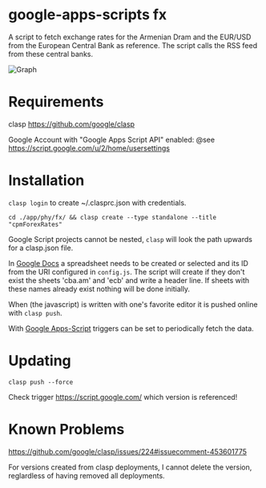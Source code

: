 # google-apps-scripts fx

A script to fetch exchange rates for the Armenian Dram and the EUR/USD from the European Central Bank as reference. The script calls the RSS feed from these central banks.

![Graph](http://drive.google.com/uc?id=1QmDis_Qzhy6DEdGTQ6exLRIKKGuGxCmY)

# Requirements

clasp https://github.com/google/clasp

Google Account with "Google Apps Script API" enabled: @see https://script.google.com/u/2/home/usersettings

# Installation

`clasp login` to create  ~/.clasprc.json with credentials.

`cd ./app/phy/fx/ && clasp create --type standalone --title "cpmForexRates"`

Google Script projects cannot be nested, `clasp` will look the path upwards for a clasp.json file.

In [Google Docs](https://docs.google.com/spreadsheets) a spreadsheet needs to be created or selected and its ID from the URI configured in `config.js`. The script will create if they don't exist the sheets 'cba.am' and 'ecb' and write a header line. If sheets with these names already exist nothing will be done initially.

When (the javascript) is written with one's favorite editor it is pushed online with `clasp push`.

With [Google Apps-Script](https://script.google.com/) triggers can be set to periodically fetch the data.

# Updating

`clasp push --force`

Check trigger https://script.google.com/ which version is referenced!


# Known Problems

https://github.com/google/clasp/issues/224#issuecomment-453601775

For versions created from clasp deployments, I cannot delete the version, reglardless of having removed all deployments.

